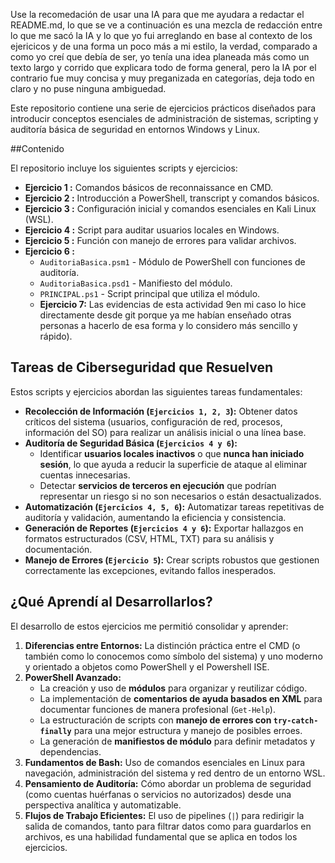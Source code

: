 Use la recomedación de usar una IA para que me ayudara a redactar el README.md, lo que se ve a continuación es una mezcla de redacción entre lo que me sacó la IA y lo que yo fui arreglando en base al contexto de los ejericicos y de una forma un poco más a mi estilo,
la verdad, comparado a como yo creí que debía de ser, yo tenía una idea planeada más como un texto largo y corrido que explicara todo de forma general, pero la IA por el contrario fue muy concisa y muy preganizada en categorías, deja todo en claro y no puse ninguna 
ambiguedad.




Este repositorio contiene una serie de ejercicios prácticos diseñados para introducir conceptos esenciales de administración de sistemas, scripting y auditoría básica de seguridad en entornos Windows y Linux.

##Contenido

El repositorio incluye los siguientes scripts y ejercicios:

*   **Ejercicio 1 :** Comandos básicos de reconnaissance en CMD.
*   **Ejercicio 2 :** Introducción a PowerShell, transcript y comandos básicos.
*   **Ejercicio 3 :** Configuración inicial y comandos esenciales en Kali Linux (WSL).
*   **Ejercicio 4 :** Script para auditar usuarios locales en Windows.
*   **Ejercicio 5 :** Función con manejo de errores para validar archivos.
*   **Ejercicio 6 :**
    *   `AuditoriaBasica.psm1` - Módulo de PowerShell con funciones de auditoría.
    *   `AuditoriaBasica.psd1` - Manifiesto del módulo.
    *   `PRINCIPAL.ps1` - Script principal que utiliza el módulo.
    *   **Ejercicio 7:** Las evidencias de esta actividad 9en mi caso lo hice directamente desde git porque ya me habían enseñado otras personas a hacerlo de esa forma y lo considero más sencillo y rápido).

## Tareas de Ciberseguridad que Resuelven

Estos scripts y ejercicios abordan las siguientes tareas fundamentales:
*   **Recolección de Información (`Ejercicios 1, 2, 3`):** Obtener datos críticos del sistema (usuarios, configuración de red, procesos, información del SO) para realizar un análisis inicial o una línea base.
*   **Auditoría de Seguridad Básica (`Ejercicios 4 y 6`):**
    *   Identificar **usuarios locales inactivos** o que **nunca han iniciado sesión**, lo que ayuda a reducir la superficie de ataque al eliminar cuentas innecesarias.
    *   Detectar **servicios de terceros en ejecución** que podrían representar un riesgo si no son necesarios o están desactualizados.
*   **Automatización (`Ejercicios 4, 5, 6`):** Automatizar tareas repetitivas de auditoría y validación, aumentando la eficiencia y consistencia.
*   **Generación de Reportes (`Ejercicios 4 y 6`):** Exportar hallazgos en formatos estructurados (CSV, HTML, TXT) para su análisis y documentación.
*   **Manejo de Errores (`Ejercicio 5`):** Crear scripts robustos que gestionen correctamente las excepciones, evitando fallos inesperados.

## ¿Qué Aprendí al Desarrollarlos?

El desarrollo de estos ejercicios me permitió consolidar y aprender:

1.  **Diferencias entre Entornos:** La distinción práctica entre el CMD (o también como lo conocemos como símbolo del sistema) y uno moderno y orientado a objetos como PowerShell y el Powershell ISE.
2.  **PowerShell Avanzado:**
    *   La creación y uso de **módulos** para organizar y reutilizar código.
    *   La implementación de **comentarios de ayuda basados en XML** para documentar funciones de manera profesional (`Get-Help`).
    *   La estructuración de scripts con **manejo de errores con `try-catch-finally`** para una mejor estructura y manejo de posibles erroes.
    *   La generación de **manifiestos de módulo** para definir metadatos y dependencias.
3.  **Fundamentos de Bash:** Uso de comandos esenciales en Linux para navegación, administración del sistema y red dentro de un entorno WSL.
4.  **Pensamiento de Auditoría:** Cómo abordar un problema de seguridad (como cuentas huérfanas o servicios no autorizados) desde una perspectiva analítica y automatizable.
5.  **Flujos de Trabajo Eficientes:** El uso de pipelines (`|`) para redirigir la salida de comandos, tanto para filtrar datos como para guardarlos en archivos, es una habilidad fundamental que se aplica en todos los ejercicios.
